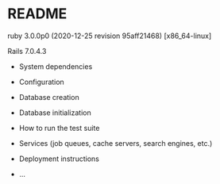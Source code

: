 # README

ruby 3.0.0p0 (2020-12-25 revision 95aff21468) [x86_64-linux]

Rails 7.0.4.3

* System dependencies

* Configuration

* Database creation

* Database initialization

* How to run the test suite

* Services (job queues, cache servers, search engines, etc.)

* Deployment instructions

* ...
